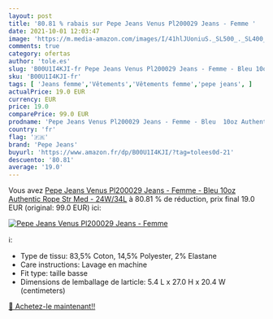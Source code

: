 ```yaml
---
layout: post
title: '80.81 % rabais sur Pepe Jeans Venus Pl200029 Jeans - Femme '
date: 2021-10-01 12:03:47
image: 'https://m.media-amazon.com/images/I/41hlJUoniuS._SL500_._SL400_.jpg'
comments: true
category: ofertas
author: 'tole.es'
slug: 'B00U1I4KJI-fr Pepe Jeans Venus Pl200029 Jeans - Femme - Bleu 10oz...'
sku: 'B00U1I4KJI-fr'
tags: [ 'Jeans femme','Vêtements','Vêtements femme','pepe jeans', ]
actualPrice: 19.0 EUR
currency: EUR
price: 19.0
comparePrice: 99.0 EUR
prodname: 'Pepe Jeans Venus Pl200029 Jeans - Femme - Bleu  10oz Authentic Rope Str Med  - 24W/34L'
country: 'fr'
flag: '🇫🇷'
brand: 'Pepe Jeans'
buyurl: 'https://www.amazon.fr/dp/B00U1I4KJI/?tag=tolees0d-21'
descuento: '80.81'
average: '19.0'
---
```


Vous avez [Pepe Jeans Venus Pl200029 Jeans - Femme - Bleu  10oz Authentic Rope Str Med  - 24W/34L](https://www.amazon.fr/dp/B00U1I4KJI/?tag=tolees0d-21)  à  80.81 % de réduction, prix final  19.0 EUR (original: 99.0 EUR) ici:

[![Pepe Jeans Venus Pl200029 Jeans - Femme ](https://m.media-amazon.com/images/I/41hlJUoniuS._SL500_._SL400_.jpg)](https://www.amazon.fr/dp/B00U1I4KJI/?tag=tolees0d-21)

ℹ️:

- Type de tissu: 83,5% Coton, 14,5% Polyester, 2% Elastane
- Care instructions: Lavage en machine
- Fit type: taille basse
- Dimensions de lemballage de larticle: 5.4 L x 27.0 H x 20.4 W (centimeters)

[🛒 Achetez-le maintenant!!](https://www.amazon.fr/dp/B00U1I4KJI/?tag=tolees0d-21)
